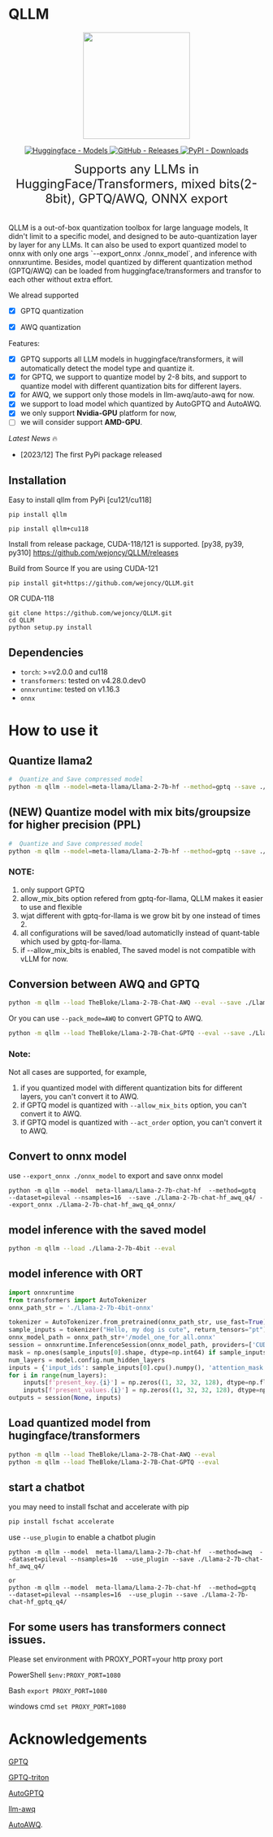 # QLLM
<center>
<img src="https://github.com/wejoncy/QLLM/blob/main/assets/fb201d9c-f889-4504-9ef5-ac77ec1cd8e2.jpg?raw=true" width="210">
</center>
<p align="center">
    <a href="https://huggingface.co/models?search=gptq">
        <img alt="Huggingface - Models" src="https://img.shields.io/badge/🤗_1000+_models_available-8A2BE2">
    </a>
    <a href="https://github.com/wejoncy/QLLM/releases">
        <img alt="GitHub - Releases" src="https://img.shields.io/github/v/release/wejoncy/QLLM.svg">
    </a>
    <a href="https://pypi.org/project/qllm/">
        <img alt="PyPI - Downloads" src="https://static.pepy.tech/badge/qllm/month">
    </a>
</p>

<font size=5>
<center>Supports any LLMs in HuggingFace/Transformers, mixed bits(2-8bit), GPTQ/AWQ, ONNX export</center>
</font>
<br><br>
QLLM is a out-of-box quantization toolbox for large language models, It didn't limit to a specific model, and designed to be auto-quantization layer by layer for any LLMs. It can also be used to export quantized model to onnx with only one args `--export_onnx ./onnx_model`, and inference with onnxruntime.
Besides, model quantized by different quantization method (GPTQ/AWQ) can be loaded from huggingface/transformers and transfor to each other without extra effort. 

We alread supported 
- [x] GPTQ quantization 
- [x] AWQ quantization


Features:
- [x] GPTQ supports all LLM models in huggingface/transformers, it will automatically detect the model type and quantize it.
- [x] for GPTQ, we support to quantize model by 2-8 bits, and support to quantize model with different quantization bits for different layers.
- [x] for AWQ, we support only those models in llm-awq/auto-awq for now.
- [x] we support to load  model which quantized by AutoGPTQ and AutoAWQ.
- [x] we only support **Nvidia-GPU** platform for now,
- [ ] we will consider support **AMD-GPU**.

*Latest News* 🔥
- [2023/12] The first PyPi package released 

## Installation
Easy to install qllm from PyPi [cu121/cu118]

`pip install qllm`

`pip install qllm+cu118`


Install from release package, CUDA-118/121 is supported.
[py38, py39, py310] https://github.com/wejoncy/QLLM/releases

Build from Source
If you are using CUDA-121
```
pip install git+https://github.com/wejoncy/QLLM.git
```
OR CUDA-118
```
git clone https://github.com/wejoncy/QLLM.git
cd QLLM
python setup.py install
```
## Dependencies

* `torch`: >=v2.0.0 and cu118
* `transformers`: tested on v4.28.0.dev0
* `onnxruntime`: tested on v1.16.3
* `onnx`


# How to use it

## Quantize llama2
```bash
#  Quantize and Save compressed model
python -m qllm --model=meta-llama/Llama-2-7b-hf --method=gptq --save ./Llama-2-7b-4bit
```

## (NEW) Quantize model with mix bits/groupsize for higher precision (PPL)
```bash
#  Quantize and Save compressed model
python -m qllm --model=meta-llama/Llama-2-7b-hf --method=gptq --save ./Llama-2-7b-4bit --allow_mix_bits --true-sequential
```
### NOTE:
1. only support GPTQ
2. allow_mix_bits option refered from gptq-for-llama, QLLM makes it easier to use and flexible
3. wjat different with gptq-for-llama is we grow bit by one instead of times 2.
4. all configurations will be saved/load automaticlly instead of quant-table which used by gptq-for-llama.
5. if --allow_mix_bits is enabled, The saved model is not compatible with vLLM for now.

## Conversion between AWQ and GPTQ
```bash
python -m qllm --load TheBloke/Llama-2-7B-Chat-AWQ --eval --save ./Llama-2-7b-chat-hf_gptq_q4/ --pack_mode=GPTQ
```
Or you can use `--pack_mode=AWQ` to convert GPTQ to AWQ.
```bash
python -m qllm --load TheBloke/Llama-2-7B-Chat-GPTQ --eval --save ./Llama-2-7b-chat-hf_awq_q4/ --pack_mode=GEMM
```
### Note:
Not all cases are supported, for example,
1)  if you quantized model with different quantization bits for different layers, you can't convert it to AWQ.
2)  if GPTQ model is quantized with `--allow_mix_bits` option, you can't convert it to AWQ.
3)  if GPTQ model is quantized with `--act_order` option, you can't convert it to AWQ.


## Convert to onnx model
use `--export_onnx ./onnx_model` to export and save onnx model
```
python -m qllm --model  meta-llama/Llama-2-7b-chat-hf  --method=gptq  --dataset=pileval --nsamples=16  --save ./Llama-2-7b-chat-hf_awq_q4/ --export_onnx ./Llama-2-7b-chat-hf_awq_q4_onnx/
```

## model inference with the saved model
```bash
python -m qllm --load ./Llama-2-7b-4bit --eval
```

## model inference with ORT
```python
import onnxruntime
from transformers import AutoTokenizer
onnx_path_str = './Llama-2-7b-4bit-onnx'

tokenizer = AutoTokenizer.from_pretrained(onnx_path_str, use_fast=True)
sample_inputs = tokenizer("Hello, my dog is cute", return_tensors="pt")
onnx_model_path = onnx_path_str+'/model_one_for_all.onnx'
session = onnxruntime.InferenceSession(onnx_model_path, providers=['CUDAExecutionProvider'])
mask = np.ones(sample_inputs[0].shape, dtype=np.int64) if sample_inputs[1] is None else sample_inputs[1].cpu().numpy()
num_layers = model.config.num_hidden_layers
inputs = {'input_ids': sample_inputs[0].cpu().numpy(), 'attention_mask': mask, 'use_cache_branch': np.array([0], dtype=np.bool_)}
for i in range(num_layers):
    inputs[f'present_key.{i}'] = np.zeros((1, 32, 32, 128), dtype=np.float16)
    inputs[f'present_values.{i}'] = np.zeros((1, 32, 32, 128), dtype=np.float16)
outputs = session(None, inputs)
```

## Load quantized model from hugingface/transformers
```bash
python -m qllm --load TheBloke/Llama-2-7B-Chat-AWQ --eval
python -m qllm --load TheBloke/Llama-2-7B-Chat-GPTQ --eval
```

## start a chatbot
you may need to install fschat and accelerate with pip
```bash
pip install fschat accelerate
```
use `--use_plugin` to enable a chatbot plugin

```
python -m qllm --model  meta-llama/Llama-2-7b-chat-hf  --method=awq  --dataset=pileval --nsamples=16  --use_plugin --save ./Llama-2-7b-chat-hf_awq_q4/

or 
python -m qllm --model  meta-llama/Llama-2-7b-chat-hf  --method=gptq  --dataset=pileval --nsamples=16  --use_plugin --save ./Llama-2-7b-chat-hf_gptq_q4/
```

## For some users has transformers connect issues.
Please set environment with PROXY_PORT=your http proxy port

PowerShell
`$env:PROXY_PORT=1080`

Bash
`export PROXY_PORT=1080`

windows cmd
`set PROXY_PORT=1080`

# Acknowledgements
[GPTQ](https://github.com/IST-DASLab/gptq)

[GPTQ-triton](https://github.com/fpgaminer/GPTQ-triton)

[AutoGPTQ](https://github.com/PanQiWei/AutoGPTQ)

[llm-awq](https://github.com/mit-han-lab/llm-awq)

[AutoAWQ](https://github.com/casper-hansen/AutoAWQ).

